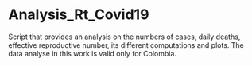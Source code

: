 # Analysis_Rt_Covid19

Script that provides an analysis on the numbers of cases, daily deaths, effective reproductive number, its different computations and plots. The data analyse in this work is valid only for Colombia. 
